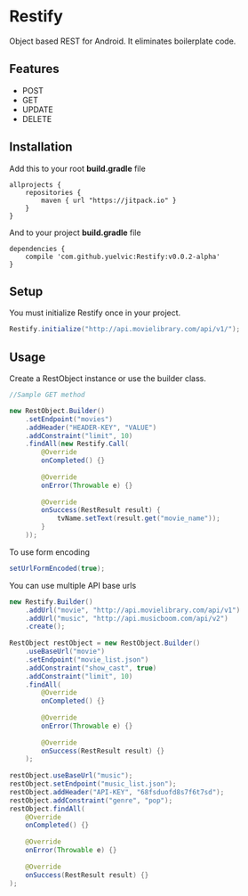 # Restify
Object based REST for Android. It eliminates boilerplate code.

## Features
* POST
* GET
* UPDATE
* DELETE

## Installation

Add this to your root **build.gradle** file

```
allprojects {
	repositories {
		maven { url "https://jitpack.io" }
	}
}
```

And to your project **build.gradle** file

```
dependencies {
    compile 'com.github.yuelvic:Restify:v0.0.2-alpha'
}
```

## Setup

You must initialize Restify once in your project.

```java
Restify.initialize("http://api.movielibrary.com/api/v1/");
```

## Usage

Create a RestObject instance or use the builder class.

```java
//Sample GET method

new RestObject.Builder()
	.setEndpoint("movies")
	.addHeader("HEADER-KEY", "VALUE")
	.addConstraint("limit", 10)
	.findAll(new Restify.Call(
		@Override
		onCompleted() {}
		
		@Override
		onError(Throwable e) {}
		
		@Override
		onSuccess(RestResult result) {
			tvName.setText(result.get("movie_name"));
		}
	));
```

To use form encoding
```java
setUrlFormEncoded(true);
```

You can use multiple API base urls
```java
new Restify.Builder()
    .addUrl("movie", "http://api.movielibrary.com/api/v1")
    .addUrl("music", "http://api.musicboom.com/api/v2")
    .create();
    
RestObject restObject = new RestObject.Builder()
    .useBaseUrl("movie")
    .setEndpoint("movie_list.json")
    .addConstraint("show_cast", true)
    .addConstraint("limit", 10)
    .findAll(
        @Override
    	onCompleted() {}
    		
    	@Override
    	onError(Throwable e) {}
    		
    	@Override
    	onSuccess(RestResult result) {}
    );
    
restObject.useBaseUrl("music");
restObject.setEndpoint("music_list.json");
restObject.addHeader("API-KEY", "68fsduofd8s7f6t7sd");
restObject.addConstraint("genre", "pop");
restObject.findAll(
    @Override
    onCompleted() {}
    		
    @Override
    onError(Throwable e) {}
    		
    @Override
    onSuccess(RestResult result) {}
);
```